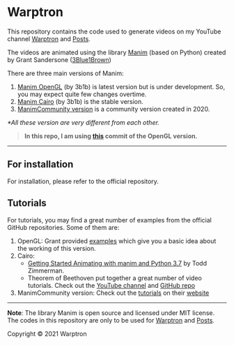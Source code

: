 # Warptron

This repository contains the code used to generate videos on my YouTube channel [Warptron](https://www.youtube.com/c/WackyPhysics) and [Posts](https://warptron.substack.com).

The videos are animated using the library [Manim](https://github.com/3b1b/manim) (based on Python) created by Grant Sandersone ([3Blue1Brown](https://www.3blue1brown.com))

There are three main versions of Manim:

1. [Manim OpenGL](https://github.com/3b1b/manim) (by 3b1b) is latest version but is under development. So, you may expect quite few changes overtime.
2. [Manim Cairo](https://github.com/3b1b/manim/tree/cairo-backend) (by 3b1b) is the stable version.
3. [ManimCommunity version](https://github.com/ManimCommunity/manim) is a community version created in 2020.

_\*All these version are very different from each other._

> **In this repo, I am using [this](https://github.com/3b1b/manim/tree/17d7f0b6f0820818f3ff40d9b8746e5d74194d8a) commit of the OpenGL version.**

---

## For installation

For installation, please refer to the official repository.

## Tutorials

For tutorials, you may find a great number of examples from the official GitHub repositories. Some of them are:

1. OpenGL: Grant provided [examples](https://3b1b.github.io/manim/getting_started/example_scenes.html) which give you a basic idea about the working of this version.
2. Cairo:
    - [Getting Started Animating with manim and Python 3.7](https://talkingphysics.wordpress.com/2019/01/08/getting-started-animating-with-manim-and-python-3-7/) by Todd Zimmerman.
    - Theorem of Beethoven put together a great number of video tutorials.
      Check out the [YouTube channel](https://www.youtube.com/c/TheoremofBeethoven) and [GitHub repo](https://github.com/Elteoremadebeethoven/AnimationsWithManim)
3. ManimCommunity version: Check out the [tutorials](https://docs.manim.community/en/v0.3.0/tutorials.html) on their [website](https://www.manim.community/)

---

**Note**: The library Manim is open source and licensed under MIT license. The codes in this repository are only to be used for [Warptron](https://www.youtube.com/c/WackyPhysics) and [Posts](https://warptron.substack.com).

Copyright &copy; 2021 Warptron

